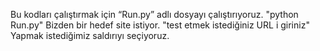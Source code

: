 Bu kodları çalıştırmak için “Run.py” adlı dosyayı çalıştırıyoruz.
 "python Run.py"
Bizden bir hedef site istiyor.
 "test etmek istediğiniz URL i giriniz"
Yapmak istediğimiz saldırıyı seçiyoruz.
